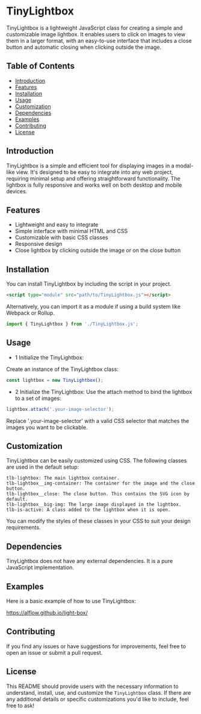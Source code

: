 # TinyLightbox

TinyLightbox is a lightweight JavaScript class for creating a simple and customizable image lightbox. It enables users to click on images to view them in a larger format, with an easy-to-use interface that includes a close button and automatic closing when clicking outside the image.

## Table of Contents

- [Introduction](#introduction)
- [Features](#features)
- [Installation](#installation)
- [Usage](#usage)
- [Customization](#customization)
- [Dependencies](#dependencies)
- [Examples](#examples)
- [Contributing](#contributing)
- [License](#license)

## Introduction

TinyLightbox is a simple and efficient tool for displaying images in a modal-like view. It's designed to be easy to integrate into any web project, requiring minimal setup and offering straightforward functionality. The lightbox is fully responsive and works well on both desktop and mobile devices.

## Features

- Lightweight and easy to integrate
- Simple interface with minimal HTML and CSS
- Customizable with basic CSS classes
- Responsive design
- Close lightbox by clicking outside the image or on the close button

## Installation

You can install TinyLightbox by including the script in your project.

```html
<script type="module" src="path/to/TinyLightbox.js"></script>
```

Alternatively, you can import it as a module if using a build system like Webpack or Rollup.

```javascript
import { TinyLightbox } from './TinyLightbox.js';
```

## Usage

- 1 Initialize the TinyLightbox:

Create an instance of the TinyLightbox class:
```javascript
const lightbox = new TinyLightbox();
```

- 2 Initialize the TinyLightbox:
Use the attach method to bind the lightbox to a set of images:
```javascript 
lightbox.attach('.your-image-selector');
```

Replace '.your-image-selector' with a valid CSS selector that matches the images you want to be clickable.



## Customization

TinyLightbox can be easily customized using CSS. The following classes are used in the default setup:

    tlb-lightbox: The main lightbox container.
    tlb-lightbox__img-container: The container for the image and the close button.
    tlb-lightbox__close: The close button. This contains the SVG icon by default.
    tlb-lightbox__big-img: The large image displayed in the lightbox.
    tlb-is-active: A class added to the lightbox when it is open.

You can modify the styles of these classes in your CSS to suit your design requirements.

## Dependencies

TinyLightbox does not have any external dependencies. It is a pure JavaScript implementation.

## Examples
Here is a basic example of how to use TinyLightbox:

https://alflow.github.io/light-box/


## Contributing

If you find any issues or have suggestions for improvements, feel free to open an issue or submit a pull request.

## License


This README should provide users with the necessary information to understand, install, use, and customize the `TinyLightbox` class. If there are any additional details or specific customizations you'd like to include, feel free to ask!

